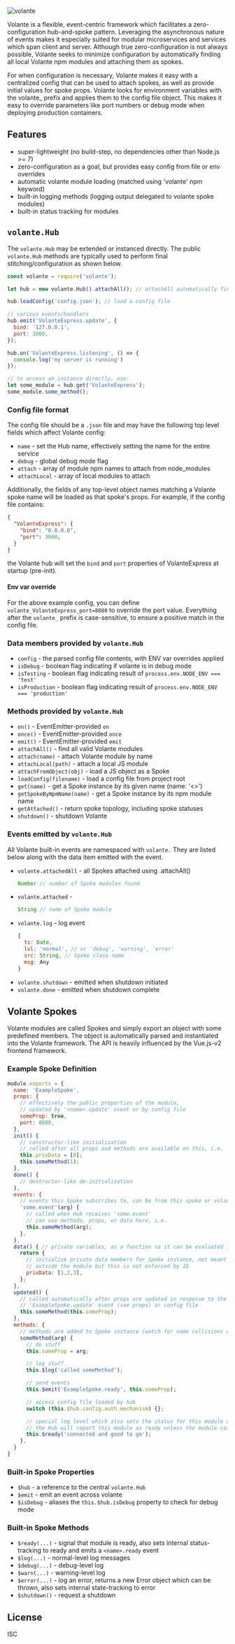 ![volante](https://raw.githubusercontent.com/msmiley/msmiley.github.io/master/volante-with-text.svg?sanitize=true)

Volante is a flexible, event-centric framework which facilitates a zero-configuration hub-and-spoke pattern. Leveraging the asynchronous nature of events makes it especially suited for modular microservices and services which span client and server. Although true zero-configuration is not always possible, Volante seeks to minimize configuration by automatically finding all local Volante npm modules and attaching them as spokes.

For when configuration is necessary, Volante makes it easy with a centralized config that can be used to attach spokes, as well as provide initial values for spoke props. Volante looks for environment variables with the volante_ prefix and applies them to the config file object. This makes it easy to override parameters like port numbers or debug mode when deploying production containers.

## Features

- super-lightweight (no build-step, no dependencies other than Node.js >= 7)
- zero-configuration as a goal, but provides easy config from file or env overrides
- automatic volante module loading (matched using 'volante' npm keyword)
- built-in logging methods (logging output delegated to volante spoke modules)
- built-in status tracking for modules

## `volante.Hub`

The `volante.Hub` may be extended or instanced directly. The public `volante.Hub` methods are typically used to perform final stitching/configuration as shown below.

```js
const volante = require('volante');

let hub = new volante.Hub().attachAll(); // attachAll automatically finds all local Volante modules

hub.loadConfig('config.json'); // load a config file

// various events/handlers
hub.emit('VolanteExpress.update', {
  bind: '127.0.0.1',
  port: 3000,
});

hub.on('VolanteExpress.listening', () => {
  console.log('my server is running')
});

// to access an instance directly, use:
let some_module = hub.get('VolanteExpress');
some_module.some_method();

```

### Config file format

The config file should be a `.json` file and may have the following top level fields which affect Volante config:

- `name` - set the Hub name, effectively setting the name for the entire service
- `debug` - global debug mode flag
- `attach` - array of module npm names to attach from node_modules
- `attachLocal` - array of local modules to attach

Additionally, the fields of any top-level object names matching a Volante spoke name will be loaded as that spoke's props. For example, if the config file contains:

```json
{
  "VolanteExpress": {
    "bind": "0.0.0.0",
    "port": 3000,
  }
}
```
the Volante hub will set the `bind` and `port` properties of VolanteExpress at startup (pre-init).

#### Env var override

For the above example config, you can define `volante_VolanteExpress_port=8080` to override the port value. Everything after the `volante_` prefix is case-sensitive, to ensure a positive match in the config file.

### Data members provided by `volante.Hub`

- `config` - the parsed config file contents, with ENV var overrides applied
- `isDebug` - boolean flag indicating if volante is in debug mode
- `isTesting` - boolean flag indicating result of `process.env.NODE_ENV === 'test'`
- `isProduction` - boolean flag indicating result of `process.env.NODE_ENV === 'production'`

### Methods provided by `volante.Hub`

- `on()` - EventEmitter-provided `on`
- `once()` - EventEmitter-provided `once`
- `emit()` - EventEmitter-provided `emit`
- `attachAll()` - find all valid Volante modules
- `attach(name)` - attach Volante module by name
- `attachLocal(path)` - attach a local JS module
- `attachFromObject(obj)` - load a JS object as a Spoke
- `loadConfig(filename)` - load a config file from project root
- `get(name)` - get a Spoke instance by its given name (name: '<>')
- `getSpokeByNpmName(name)` - get a Spoke instance by its npm module name
- `getAttached()` - return spoke topology, including spoke statuses
- `shutdown()` - shutdown Volante

### Events emitted by `volante.Hub`

All Volante built-in events are namespaced with `volante.` They are listed below along with the data item emitted with the event.

- `volante.attachedAll` - all Spokes attached using .attachAll()
  ```js
  Number // number of Spoke modules found
  ```
- `volante.attached` -
  ```js
  String // name of Spoke module
  ```
- `volante.log` - log event
  ```js
  {
    ts: Date,
    lvl: 'normal', // or 'debug', 'warning', 'error'
    src: String, // Spoke class name
    msg: Any
  }
  ```
- `volante.shutdown` - emitted when shutdown initiated
- `volante.done` - emitted when shutdown complete

## Volante Spokes

Volante modules are called Spokes and simply export an object with some predefined members. The object is automatically parsed and instantiated into the Volante framework. The API is heavily influenced by the Vue.js-v2 frontend framework.

### Example Spoke Definition

```js
module.exports = {
  name: 'ExampleSpoke',
  props: {
    // effectively the public properties of the module,
    // updated by '<name>.update' event or by config file
    someProp: true,
    port: 8080,
  },
  init() {
    // constructor-like initialization
    // called after all props and methods are available on this, i.e.
    this.privData = [0];
    this.someMethod(1);
  },
  done() {
    // destructor-like de-initialization
  },
  events: {
    // events this Spoke subscribes to, can be from this spoke or volante-wide
    'some.event'(arg) {
      // called when Hub receives 'some.event'
      // can use methods, props, or data here, i.e.
      this.someMethod(arg);
    },
  },
  data() { // private variables, as a function so it can be evaluated in context
    return {
      // initialize private data members for Spoke instance, not meant to be changed from
      // outside the module but this is not enforced by JS
      privData: [1,2,3],
    };
  },
  updated() {
    // called automatically after props are updated in response to the
    // 'ExampleSpoke.update' event (see props) or config file
    this.someMethod(this.someProp);
  },
  methods: {
    // methods are added to Spoke instance (watch for name collisions with props/data/stats)
    someMethod(arg) {
      // do stuff
      this.someProp = arg;

      // log stuff
      this.$log('called someMethod');

      // send events
      this.$emit('ExampleSpoke.ready', this.someProp);

      // access config file loaded by hub
      switch (this.$hub.config.auth.mechanism) {};

      // special log level which also sets the status for this module as ready,
      // the Hub will report this module as ready unless the module calls this.$error for anything
      this.$ready('connected and good to go');
    },
  }
}
```

### Built-in Spoke Properties
- `$hub` - a reference to the central `volante.Hub`
- `$emit` - emit an event across volante
- `$isDebug` - aliases the `this.$hub.isDebug` property to check for debug mode

### Built-in Spoke Methods
- `$ready(...)` - signal that module is ready, also sets internal status-tracking to ready and emits a `<name>.ready` event
- `$log(...)` - normal-level log messages
- `$debug(...)` - debug-level log
- `$warn(...)` - warning-level log
- `$error(...)` - log an error, returns a new Error object which can be thrown, also sets internal state-tracking to error
- `$shutdown()` - request a shutdown

## License

ISC